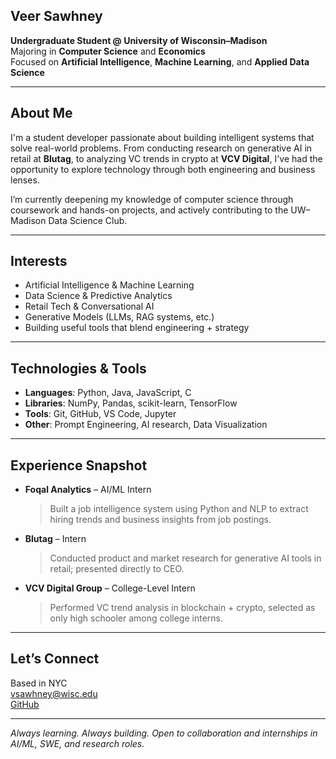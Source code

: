 ## Veer Sawhney

**Undergraduate Student @ University of Wisconsin–Madison**  
Majoring in **Computer Science** and **Economics**  
Focused on **Artificial Intelligence**, **Machine Learning**, and **Applied Data Science**

---

## About Me

I'm a student developer passionate about building intelligent systems that solve real-world problems. From conducting research on generative AI in retail at **Blutag**, to analyzing VC trends in crypto at **VCV Digital**, I've had the opportunity to explore technology through both engineering and business lenses.

I’m currently deepening my knowledge of computer science through coursework and hands-on projects, and actively contributing to the UW–Madison Data Science Club.

---

## Interests
- Artificial Intelligence & Machine Learning
- Data Science & Predictive Analytics
- Retail Tech & Conversational AI
- Generative Models (LLMs, RAG systems, etc.)
- Building useful tools that blend engineering + strategy

---

## Technologies & Tools
- **Languages**: Python, Java, JavaScript, C  
- **Libraries**: NumPy, Pandas, scikit-learn, TensorFlow  
- **Tools**: Git, GitHub, VS Code, Jupyter  
- **Other**: Prompt Engineering, AI research, Data Visualization

---

## Experience Snapshot
- **Foqal Analytics** – AI/ML Intern  
  > Built a job intelligence system using Python and NLP to extract hiring trends and business insights from job postings.

- **Blutag** – Intern  
  > Conducted product and market research for generative AI tools in retail; presented directly to CEO.

- **VCV Digital Group** – College-Level Intern  
  > Performed VC trend analysis in blockchain + crypto, selected as only high schooler among college interns.

---

## Let’s Connect

Based in NYC  
[vsawhney@wisc.edu](mailto:vsawhney@wisc.edu)  
[GitHub](https://github.com/vsawhney27)

---

_Always learning. Always building. Open to collaboration and internships in AI/ML, SWE, and research roles._

<!--
**vsawhney27/vsawhney27** is a ✨ _special_ ✨ repository because its `README.md` (this file) appears on your GitHub profile.

Here are some ideas to get you started:

- 🔭 I’m currently working on ...
- 🌱 I’m currently learning ...
- 👯 I’m looking to collaborate on ...
- 🤔 I’m looking for help with ...
- 💬 Ask me about ...
- 📫 How to reach me: ...
- 😄 Pronouns: ...
- ⚡ Fun fact: ...
-->
